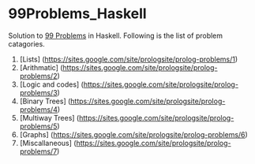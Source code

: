 # 99Problems_Haskell
Solution to [99 Problems](https://sites.google.com/site/prologsite/prolog-problems) in Haskell. Following is the list of problem catagories. 

1. [Lists] (https://sites.google.com/site/prologsite/prolog-problems/1)
2. [Arithmatic] (https://sites.google.com/site/prologsite/prolog-problems/2)
3. [Logic and codes] (https://sites.google.com/site/prologsite/prolog-problems/3)
4. [Binary Trees] (https://sites.google.com/site/prologsite/prolog-problems/4)
5. [Multiway Trees] (https://sites.google.com/site/prologsite/prolog-problems/5)
6. [Graphs] (https://sites.google.com/site/prologsite/prolog-problems/6)
7. [Miscallaneous] (https://sites.google.com/site/prologsite/prolog-problems/7)
